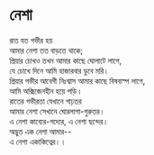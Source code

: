 # নেশা

রাত যত গভীর হয়  
আমার নেশা তত বাড়তে থাকে;  
প্রিয়ার চোখও তখন আমার কাছে ঘোলাটে লাগে,  
যে চোখে দিনে আমি হাজারবার ডুবে মরি।  
প্রিয়ার গভীর আবেগী নিঃশ্বাস আমার কাছে বিষবাস্প লাগে,  
আমি অক্সিজেনহীন হয়ে পড়ি।  
রাতের গভীরতা যেখানে গাঢ়তর  
আমার নেশা সেখানে ঘোরলাগা-গুরুতর।  
এ নেশা কাব্যের-গদ্যের, এ নেশা ছন্দের।  
অদ্ভুত এক নেশা আমার--  
এ নেশা একাকিত্বের।।

